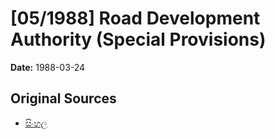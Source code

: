 # [05/1988] Road Development Authority (Special Provisions)

**Date:** 1988-03-24

## Original Sources

- [සිංහල](https://documents.gov.lk/view/acts/1988/3/05-1988_S.pdf)

